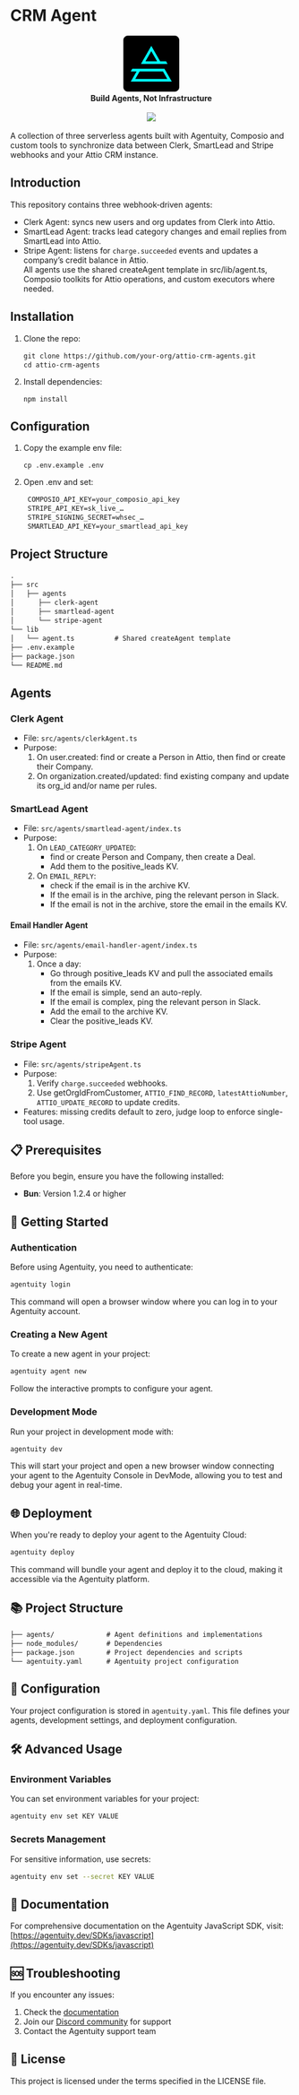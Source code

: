 # CRM Agent

<div align="center">
    <img src="https://raw.githubusercontent.com/agentuity/cli/refs/heads/main/.github/Agentuity.png" alt="Agentuity" width="100"/> <br/>
    <strong>Build Agents, Not Infrastructure</strong> <br/>
    <br/>
        <a target="_blank" href="https://app.agentuity.com/deploy" alt="Agentuity">
            <img src="https://app.agentuity.com/img/deploy.svg" /> 
        </a>
    <br />
</div>

A collection of three serverless agents built with Agentuity, Composio and custom tools to synchronize data between Clerk, SmartLead and Stripe webhooks and your Attio CRM instance.

## Introduction

This repository contains three webhook‑driven agents:

- Clerk Agent: syncs new users and org updates from Clerk into Attio.
- SmartLead Agent: tracks lead category changes and email replies from SmartLead into Attio.
- Stripe Agent: listens for `charge.succeeded` events and updates a company’s credit balance in Attio.  
  All agents use the shared createAgent template in src/lib/agent.ts, Composio toolkits for Attio operations, and custom executors where needed.

## Installation

1. Clone the repo:
   ```
   git clone https://github.com/your-org/attio-crm-agents.git
   cd attio-crm-agents
   ```
2. Install dependencies:
   ```
   npm install
   ```

## Configuration

1. Copy the example env file:
   ```
   cp .env.example .env
   ```
2. Open .env and set:
   ```
    COMPOSIO_API_KEY=your_composio_api_key
    STRIPE_API_KEY=sk_live_…
    STRIPE_SIGNING_SECRET=whsec_…
    SMARTLEAD_API_KEY=your_smartlead_api_key
   ```

## Project Structure

    .
    ├── src
    │   ├── agents
    │      ├── clerk-agent
    │      ├── smartlead-agent
    │      └── stripe-agent
    └── lib
    │   └── agent.ts          # Shared createAgent template
    ├── .env.example
    ├── package.json
    └── README.md

## Agents

### Clerk Agent

- File: `src/agents/clerkAgent.ts`
- Purpose:
  1. On user.created: find or create a Person in Attio, then find or create their Company.
  2. On organization.created/updated: find existing company and update its org_id and/or name per rules.

### SmartLead Agent

- File: `src/agents/smartlead-agent/index.ts`
- Purpose:
  1. On `LEAD_CATEGORY_UPDATED`:
     - find or create Person and Company, then create a Deal.
     - Add them to the positive_leads KV.
  2. On `EMAIL_REPLY`:
     - check if the email is in the archive KV.
     - If the email is in the archive, ping the relevant person in Slack.
     - If the email is not in the archive, store the email in the emails KV.

#### Email Handler Agent

- File: `src/agents/email-handler-agent/index.ts`
- Purpose:
  1. Once a day:
     - Go through positive_leads KV and pull the associated emails from the emails KV.
     - If the email is simple, send an auto-reply.
     - If the email is complex, ping the relevant person in Slack.
     - Add the email to the archive KV.
     - Clear the positive_leads KV.

### Stripe Agent

- File: `src/agents/stripeAgent.ts`
- Purpose:
  1. Verify `charge.succeeded` webhooks.
  2. Use getOrgIdFromCustomer, `ATTIO_FIND_RECORD`, `latestAttioNumber`, `ATTIO_UPDATE_RECORD` to update credits.
- Features: missing credits default to zero, judge loop to enforce single-tool usage.

## 📋 Prerequisites

Before you begin, ensure you have the following installed:

- **Bun**: Version 1.2.4 or higher

## 🚀 Getting Started

### Authentication

Before using Agentuity, you need to authenticate:

```bash
agentuity login
```

This command will open a browser window where you can log in to your Agentuity account.

### Creating a New Agent

To create a new agent in your project:

```bash
agentuity agent new
```

Follow the interactive prompts to configure your agent.

### Development Mode

Run your project in development mode with:

```bash
agentuity dev
```

This will start your project and open a new browser window connecting your agent to the Agentuity Console in DevMode, allowing you to test and debug your agent in real-time.

## 🌐 Deployment

When you're ready to deploy your agent to the Agentuity Cloud:

```bash
agentuity deploy
```

This command will bundle your agent and deploy it to the cloud, making it accessible via the Agentuity platform.

## 📚 Project Structure

```
├── agents/             # Agent definitions and implementations
├── node_modules/       # Dependencies
├── package.json        # Project dependencies and scripts
└── agentuity.yaml      # Agentuity project configuration
```

## 🔧 Configuration

Your project configuration is stored in `agentuity.yaml`. This file defines your agents, development settings, and deployment configuration.

## 🛠️ Advanced Usage

### Environment Variables

You can set environment variables for your project:

```bash
agentuity env set KEY VALUE
```

### Secrets Management

For sensitive information, use secrets:

```bash
agentuity env set --secret KEY VALUE
```

## 📖 Documentation

For comprehensive documentation on the Agentuity JavaScript SDK, visit:
[https://agentuity.dev/SDKs/javascript](https://agentuity.dev/SDKs/javascript)

## 🆘 Troubleshooting

If you encounter any issues:

1. Check the [documentation](https://agentuity.dev/SDKs/javascript)
2. Join our [Discord community](https://discord.gg/agentuity) for support
3. Contact the Agentuity support team

## 📝 License

This project is licensed under the terms specified in the LICENSE file.
